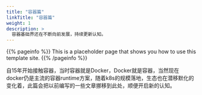 ```yaml
---
title: "容器篇"
linkTitle: "容器篇"
weight: 1
description: >
  容器基础界还在不断向前发展，持续更新认知。 
---
```


{{% pageinfo %}}
This is a placeholder page that shows you how to use this template site.
{{% /pageinfo %}}

自15年开始接触容器，当时容器就是Docker，Docker就是容器，当然现在docker仍是主流的容器runtime方案，随着k8s的规模落地，生态也在潜移默化的变化着，此篇会把以前编写的一些文章挪移到此处，顺便开启新的认知。


